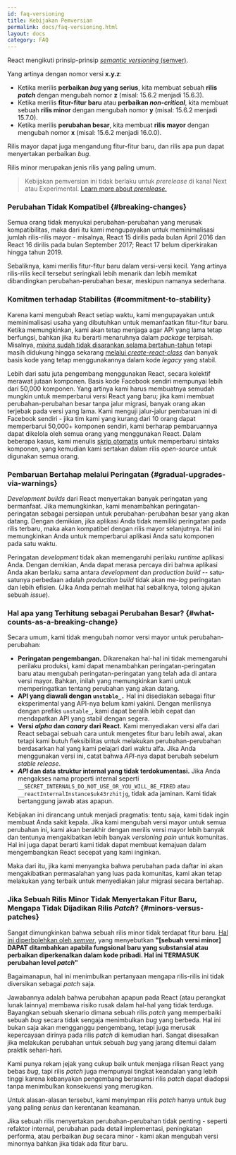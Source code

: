 ```yaml
---
id: faq-versioning
title: Kebijakan Pemversian
permalink: docs/faq-versioning.html
layout: docs
category: FAQ
---
```


React mengikuti prinsip-prinsip [*semantic versioning* (semver)](https://semver.org/).

Yang artinya dengan nomor versi **x.y.z**:

* Ketika merilis **perbaikan *bug* yang serius**, kita membuat sebuah **rilis *patch*** dengan mengubah nomor **z** (misal: 15.6.2 menjadi 15.6.3).
* Ketika merilis **fitur-fitur baru** atau **perbaikan *non-critical***, kita membuat sebuah **rilis minor** dengan mengubah nomor **y** (misal: 15.6.2 menjadi 15.7.0).
* Ketika merilis **perubahan besar**, kita membuat **rilis mayor** dengan mengubah nomor **x** (misal: 15.6.2 menjadi 16.0.0). 

Rilis mayor dapat juga mengandung fitur-fitur baru, dan rilis apa pun dapat menyertakan perbaikan *bug*.

Rilis minor merupakan jenis rilis yang paling umum.

> Kebijakan pemversian ini tidak berlaku untuk *prerelease* di kanal Next atau Experimental. [Learn more about *prerelease*.](/docs/release-channels.html)

### Perubahan Tidak Kompatibel {#breaking-changes}

Semua orang tidak menyukai perubahan-perubahan yang merusak kompatibilitas, maka dari itu kami mengupayakan untuk meminimalisasi jumlah rilis-rilis mayor - misalnya, React 15 dirilis pada bulan April 2016 dan React 16 dirilis pada bulan September 2017; React 17 belum diperkirakan hingga tahun 2019.

Sebaliknya, kami merilis fitur-fitur baru dalam versi-versi kecil. Yang artinya rilis-rilis kecil tersebut seringkali lebih menarik dan lebih memikat dibandingkan perubahan-perubahan besar, meskipun namanya sederhana.

### Komitmen terhadap Stabilitas {#commitment-to-stability}

Karena kami mengubah React setiap waktu, kami mengupayakan untuk meminimalisasi usaha yang dibutuhkan untuk memanfaatkan fitur-fitur baru. Ketika memungkinkan, kami akan tetap menjaga agar API yang lama tetap berfungsi, bahkan jika itu berarti menaruhnya dalam *package* terpisah. Misalnya, [*mixins* sudah tidak disarankan selama bertahun-tahun](/blog/2016/07/13/mixins-considered-harmful.html) tetapi masih didukung hingga sekarang [melalui *create-react-class*](/docs/react-without-es6.html#mixins) dan banyak basis kode yang tetap menggunakannya dalam kode *legacy* yang stabil.

Lebih dari satu juta pengembang menggunakan React, secara kolektif merawat jutaan komponen. Basis kode Facebook sendiri mempunyai lebih dari 50,000 komponen. Yang artinya kami harus membuatnya semudah mungkin untuk memperbarui versi React yang baru; jika kami membuat perubahan-perubahan besar tanpa jalur migrasi, banyak orang akan terjebak pada versi yang lama. Kami menguji jalur-jalur pembaruan ini di Facebook sendiri - jika tim kami yang kurang dari 10 orang dapat memperbarui 50,000+ komponen sendiri, kami berharap pembaruannya dapat dikelola oleh semua orang yang menggunakan React. Dalam beberapa kasus, kami menulis [skrip otomatis](https://github.com/reactjs/react-codemod) untuk memperbarui sintaks komponen, yang kemudian kami sertakan dalam rilis *open-source* untuk digunakan semua orang.

### Pembaruan Bertahap melalui Peringatan {#gradual-upgrades-via-warnings}

*Development builds* dari React menyertakan banyak peringatan yang bermanfaat. Jika memungkinkan, kami menambahkan peringatan-peringatan sebagai persiapan untuk perubahan-perubahan besar yang akan datang. Dengan demikian, jika aplikasi Anda tidak memiliki peringatan pada rilis terbaru, maka akan kompatibel dengan rilis mayor selanjutnya. Hal ini memungkinkan Anda untuk memperbarui aplikasi Anda satu komponen pada satu waktu.

Peringatan *development* tidak akan memengaruhi perilaku *runtime* aplikasi Anda. Dengan demikian, Anda dapat merasa percaya diri bahwa aplikasi Anda akan berlaku sama antara *development* dan *production build* -- satu-satunya perbedaan adalah *production build* tidak akan me-*log* peringatan dan lebih efisien. (Jika Anda pernah melihat hal sebaliknya, tolong ajukan sebuah *issue*).

### Hal apa yang Terhitung sebagai Perubahan Besar? {#what-counts-as-a-breaking-change}

Secara umum, kami tidak mengubah nomor versi mayor untuk perubahan-perubahan:

* **Peringatan pengembangan.** Dikarenakan hal-hal ini tidak memengaruhi perilaku produksi, kami dapat menambahkan peringatan-peringatan baru atau mengubah peringatan-peringatan yang telah ada di antara versi mayor. Bahkan, inilah yang memungkinkan kami untuk memperingatkan tentang perubahan yang akan datang.
* **API yang diawali dengan `unstable_.`** Hal ini disediakan sebagai fitur eksperimental yang API-nya belum kami yakini. Dengan merilisnya dengan prefiks `unstable_`, kami dapat beralih lebih cepat dan mendapatkan API yang stabil dengan segera.
* **Versi *alpha* dan *canary* dari React.** Kami menyediakan versi alfa dari React sebagai sebuah cara untuk mengetes fitur baru lebih awal, akan tetapi kami butuh fleksibilitas untuk melakukan perubahan-perubahan berdasarkan hal yang kami pelajari dari waktu alfa. Jika Anda menggunakan versi ini, catat bahwa *API*-nya dapat berubah sebelum *stable release*.
* ***API* dan data struktur internal yang tidak terdokumentasi.** Jika Anda mengakses nama properti internal seperti `__SECRET_INTERNALS_DO_NOT_USE_OR_YOU_WILL_BE_FIRED` atau `__reactInternalInstance$uk43rzhitjg`, tidak ada jaminan. Kami tidak bertanggung jawab atas apapun.

Kebijakan ini dirancang untuk menjadi pragmatis: tentu saja, kami tidak ingin membuat Anda sakit kepala. Jika kami mengubah versi mayor untuk semua perubahan ini, kami akan berakhir dengan merilis versi mayor lebih banyak dan tentunya mengakibatkan lebih banyak *versioning pain* untuk komunitas. Hal ini juga dapat berarti kami tidak dapat membuat kemajuan dalam mengembangkan React secepat yang kami inginkan.

Maka dari itu, jika kami menyangka bahwa perubahan pada daftar ini akan mengakibatkan permasalahan yang luas pada komunitas, kami akan tetap melakukan yang terbaik untuk menyediakan jalur migrasi secara bertahap.

### Jika Sebuah Rilis Minor Tidak Menyertakan Fitur Baru, Mengapa Tidak Dijadikan Rilis *Patch*? {#minors-versus-patches}

Sangat dimungkinkan bahwa sebuah rilis minor tidak terdapat fitur baru. [Hal ini diperbolehkan oleh *semver*](https://semver.org/#spec-item-7), yang menyebutkan **"[sebuah versi minor] DAPAT ditambahkan apabila fungsional baru yang substansial atau perbaikan diperkenalkan dalam kode pribadi. Hal ini TERMASUK perubahan level *patch*"**

Bagaimanapun, hal ini menimbulkan pertanyaan mengapa rilis-rilis ini tidak diversikan sebagai *patch* saja.

Jawabannya adalah bahwa perubahan apapun pada React (atau perangkat lunak lainnya) membawa risiko rusak dalam hal-hal yang tidak terduga. Bayangkan sebuah skenario dimana sebuah rilis *patch* yang memperbaiki sebuah *bug* secara tidak sengaja menimbulkan *bug* yang berbeda. Hal ini bukan saja akan mengganggu pengembang, tetapi juga merusak kepercayaan dirinya pada rilis *patch* di kemudian hari. Sangat disesalkan jika melakukan perubahan untuk sebuah *bug* yang jarang ditemui dalam praktik sehari-hari.

Kami punya rekam jejak yang cukup baik untuk menjaga rilisan React yang bebas *bug*, tapi rilis *patch* juga mempunyai tingkat keandalan yang lebih tinggi karena kebanyakan pengembang berasumsi rilis *patch* dapat diadopsi tanpa menimbulkan konsekuensi yang merugikan.

Untuk alasan-alasan tersebut, kami menyimpan rilis *patch* hanya untuk *bug* yang paling *serius* dan kerentanan keamanan.

Jika sebuah rilis menyertakan perubahan-perubahan tidak penting - seperti refaktor internal, perubahan pada detail implementasi, peningkatan performa, atau perbaikan *bug* secara minor - kami akan mengubah versi minornya bahkan jika tidak ada fitur baru. 
